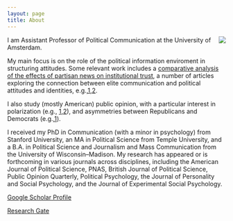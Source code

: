 ```yaml
---
layout: page
title: About
---
```


<img align="right" src="https://dl.dropboxusercontent.com/u/42416194/ylelkes_01.jpeg"> I  am Assistant Professor of Political Communication at the University of Amsterdam. 

My main focus is on the role of the political information enviroment in structuring attitudes. Some relevant work includes a [comparative analysis of the effects of partisan news on institutional trust](https://dl.dropboxusercontent.com/u/42416194/workingpapers/lelkespolpar.pdf), a number of articles exploring the connection between elite communication and political attitudes and identities, e.g.,[1](https://dl.dropboxusercontent.com/u/42416194/published/Malka-et-al.-2012-Political-Psychology-2.pdf),[2](https://dl.dropboxusercontent.com/u/42416194/articles/Malka-Soto-Inzlicht-Lelkes-in%20press-JPSP.pdf).

I also study (mostly American) public opinion, with a particular interest in polarization (e.g., [1](https://dl.dropboxusercontent.com/u/42416194/published/Public%20Opin%20Q-2012-Iyengar-poq_nfs038.pdf),[2](https://dl.dropboxusercontent.com/u/42416194/workingpapers/naturelimits.pdf)), and asymmetries between Republicans and Democrats (e.g.,[1](https://dl.dropboxusercontent.com/u/42416194/workingpapers/ideo_asym.pdf)).

I received my PhD in Communication (with a minor in psychology) from Stanford University, an MA in Political Science from Temple University, and a B.A. in Political Science and Journalism and Mass Communication from the University of Wisconsin–Madison.
My research has appeared or is forthcoming in various journals across disciplines, including the American Journal of Political Science, PNAS, British Journal of Political Science, Public Opinion Quarterly, Political Psychology, the Journal of Personality and Social Psychology, and the Journal of Experimental Social Psychology.

[Google Scholar Profile](http://scholar.google.nl/citations?user=agGvWl8AAAAJ&hl=en) 

[Research Gate](https://www.researchgate.net/profile/Yphtach_Lelkes?ev=hdr_xprf)
